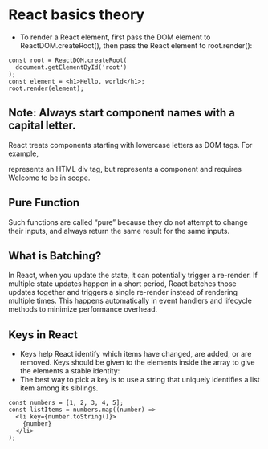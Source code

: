 # React basics theory

- To render a React element, first pass the DOM element to ReactDOM.createRoot(), then pass the React element to root.render():
```
const root = ReactDOM.createRoot(
  document.getElementById('root')
);
const element = <h1>Hello, world</h1>;
root.render(element);
```

## Note: Always start component names with a capital letter.

React treats components starting with lowercase letters as DOM tags. For example, <div /> represents an HTML div tag, but <Welcome /> 
represents a component and requires Welcome to be in scope.

## Pure Function
Such functions are called “pure” because they do not attempt to change their inputs, and always return the same result for the same inputs.

## What is Batching?
In React, when you update the state, it can potentially trigger a re-render. If multiple state updates happen in a short period, 
React batches those updates together and triggers a single re-render instead of rendering multiple times.
This happens automatically in event handlers and lifecycle methods to minimize performance overhead.

## Keys in React
- Keys help React identify which items have changed, are added, or are removed. Keys should be given to the elements inside the array to give the elements a stable identity:
- The best way to pick a key is to use a string that uniquely identifies a list item among its siblings.
  
```
const numbers = [1, 2, 3, 4, 5];
const listItems = numbers.map((number) =>
  <li key={number.toString()}>
    {number}
  </li>
);
```

































